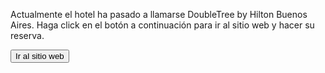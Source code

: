 <html lang="en">
<head>
    <meta charset="UTF-8">
    <meta name="viewport" content="width=device-width, initial-scale=1.0">
    <title>Melia Buenos Aires</title>
</head>
<body>
    <p>Actualmente el hotel ha pasado a llamarse DoubleTree by Hilton Buenos Aires. Haga click en el botón a continuación para ir al sitio web y hacer su reserva.</p>
    <a href="https://www.hilton.com/es/hotels/buesidt-doubletree-buenos-aires/" target="_blank"><button>Ir al sitio web</button></a>
</body>
</html>
